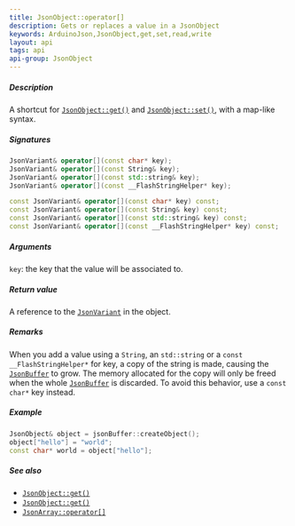 ```yaml
---
title: JsonObject::operator[]
description: Gets or replaces a value in a JsonObject
keywords: ArduinoJson,JsonObject,get,set,read,write
layout: api
tags: api
api-group: JsonObject
---
```


##### Description

A shortcut for [`JsonObject::get()`]({{site.baseurl}}/api/jsonobject/get/) and
[`JsonObject::set()`]({{site.baseurl}}/api/jsonobject/set/), with a map-like syntax.

##### Signatures

```c++
JsonVariant& operator[](const char* key);
JsonVariant& operator[](const String& key);
JsonVariant& operator[](const std::string& key);
JsonVariant& operator[](const __FlashStringHelper* key);

const JsonVariant& operator[](const char* key) const;
const JsonVariant& operator[](const String& key) const;
const JsonVariant& operator[](const std::string& key) const;
const JsonVariant& operator[](const __FlashStringHelper* key) const;
```

##### Arguments

`key`: the key that the value will be associated to.

##### Return value

A reference to the [`JsonVariant`]({{site.baseurl}}/api/jsonvariant/description/) in the object.

##### Remarks

When you add a value using a `String`, an `std::string` or a
`const __FlashStringHelper*` for key, a copy of the string is made, causing the
[`JsonBuffer`]({{site.baseurl}}/api/jsonbuffer/description/) to grow.
The memory allocated for the copy will only be freed when the whole
[`JsonBuffer`]({{site.baseurl}}/api/jsonbuffer/description/) is discarded.
To avoid this behavior, use a `const char*` key instead.

##### Example

```c++
JsonObject& object = jsonBuffer::createObject();
object["hello"] = "world";
const char* world = object["hello"];
```

##### See also

* [`JsonObject::get()`]({{site.baseurl}}/api/jsonobject/get/)
* [`JsonObject::get()`]({{site.baseurl}}/api/jsonobject/get/)
* [`JsonArray::operator[]`]({{site.baseurl}}/api/jsonarray/subscript/)
